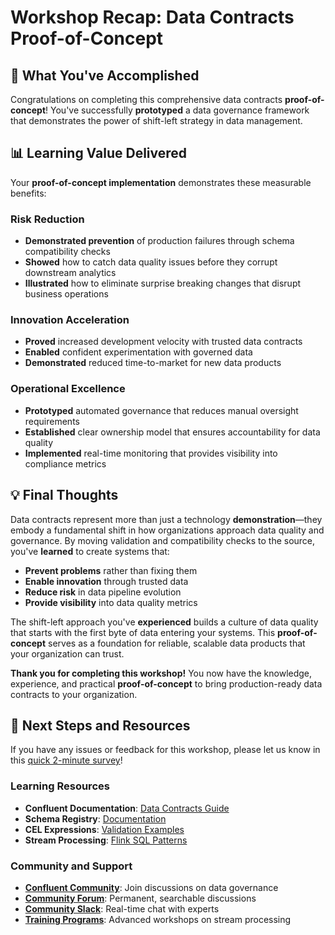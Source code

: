 # Workshop Recap: Data Contracts Proof-of-Concept

## 🎯 What You've Accomplished

Congratulations on completing this comprehensive data contracts **proof-of-concept**! You've successfully **prototyped** a data governance framework that demonstrates the power of shift-left strategy in data management.

## 📊 Learning Value Delivered

Your **proof-of-concept implementation** demonstrates these measurable benefits:

### Risk Reduction

- **Demonstrated prevention** of production failures through schema compatibility checks
- **Showed** how to catch data quality issues before they corrupt downstream analytics
- **Illustrated** how to eliminate surprise breaking changes that disrupt business operations

### Innovation Acceleration

- **Proved** increased development velocity with trusted data contracts
- **Enabled** confident experimentation with governed data
- **Demonstrated** reduced time-to-market for new data products

### Operational Excellence

- **Prototyped** automated governance that reduces manual oversight requirements
- **Established** clear ownership model that ensures accountability for data quality
- **Implemented** real-time monitoring that provides visibility into compliance metrics

## 💡 Final Thoughts

Data contracts represent more than just a technology **demonstration**—they embody a fundamental shift in how organizations approach data quality and governance. By moving validation and compatibility checks to the source, you've **learned** to create systems that:

- **Prevent problems** rather than fixing them
- **Enable innovation** through trusted data
- **Reduce risk** in data pipeline evolution
- **Provide visibility** into data quality metrics

The shift-left approach you've **experienced** builds a culture of data quality that starts with the first byte of data entering your systems. This **proof-of-concept** serves as a foundation for reliable, scalable data products that your organization can trust.

**Thank you for completing this workshop!** You now have the knowledge, experience, and practical **proof-of-concept** to bring production-ready data contracts to your organization.

## 🚀 Next Steps and Resources

If you have any issues or feedback for this workshop, please let us know in this [quick 2-minute survey](https://docs.google.com/forms/d/e/1FAIpQLSfoVUqUFTAxHKJop7t8TvfZ4gItQxJ1RaM4oy72DjtK-HWoJg/viewform?usp=pp_url&entry.179681974=Shift+Left+with+Data+Contracts)!

### Learning Resources

- **Confluent Documentation**: [Data Contracts Guide](https://docs.confluent.io/cloud/current/stream-governance/data-contracts.html)
- **Schema Registry**: [Documentation](https://docs.confluent.io/platform/current/schema-registry/index.html)
- **CEL Expressions**: [Validation Examples](https://github.com/google/cel-spec)
- **Stream Processing**: [Flink SQL Patterns](https://docs.confluent.io/cloud/current/flink/index.html)

### Community and Support

- **[Confluent Community](https://developer.confluent.io/community/)**: Join discussions on data governance
- **[Community Forum](https://forum.confluent.io/)**: Permanent, searchable discussions
- **[Community Slack](https://www.confluent.io/community/ask-the-community/)**: Real-time chat with experts
- **[Training Programs](https://www.confluent.io/training/)**: Advanced workshops on stream processing
